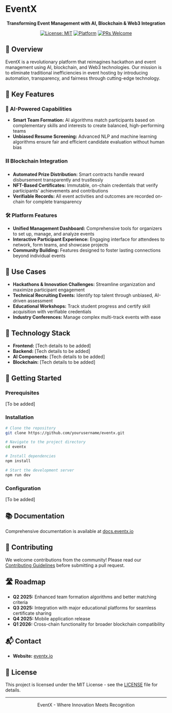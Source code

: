 # EventX

<div align="center">
  
  
  
  **Transforming Event Management with AI, Blockchain & Web3 Integration**

  [![License: MIT](https://img.shields.io/badge/License-MIT-blue.svg)](https://opensource.org/licenses/MIT)
  [![Platform](https://img.shields.io/badge/platform-web-brightgreen.svg)]()
  [![PRs Welcome](https://img.shields.io/badge/PRs-welcome-brightgreen.svg)]()

</div>

## 🚀 Overview

EventX is a revolutionary platform that reimagines hackathon and event management using AI, blockchain, and Web3 technologies. Our mission is to eliminate traditional inefficiencies in event hosting by introducing automation, transparency, and fairness through cutting-edge technology.

## 🌟 Key Features

### 🤖 AI-Powered Capabilities
- **Smart Team Formation:** AI algorithms match participants based on complementary skills and interests to create balanced, high-performing teams
- **Unbiased Resume Screening:** Advanced NLP and machine learning algorithms ensure fair and efficient candidate evaluation without human bias

### ⛓️ Blockchain Integration
- **Automated Prize Distribution:** Smart contracts handle reward disbursement transparently and trustlessly
- **NFT-Based Certificates:** Immutable, on-chain credentials that verify participants' achievements and contributions
- **Verifiable Records:** All event activities and outcomes are recorded on-chain for complete transparency

### 🛠️ Platform Features
- **Unified Management Dashboard:** Comprehensive tools for organizers to set up, manage, and analyze events
- **Interactive Participant Experience:** Engaging interface for attendees to network, form teams, and showcase projects
- **Community Building:** Features designed to foster lasting connections beyond individual events

## 💼 Use Cases

- **Hackathons & Innovation Challenges:** Streamline organization and maximize participant engagement
- **Technical Recruiting Events:** Identify top talent through unbiased, AI-driven assessment
- **Educational Workshops:** Track student progress and certify skill acquisition with verifiable credentials
- **Industry Conferences:** Manage complex multi-track events with ease

## 🔧 Technology Stack

- **Frontend:** [Tech details to be added]
- **Backend:** [Tech details to be added]
- **AI Components:** [Tech details to be added]
- **Blockchain:** [Tech details to be added]

## 🚀 Getting Started

### Prerequisites
[To be added]

### Installation
```bash
# Clone the repository
git clone https://github.com/yourusername/eventx.git

# Navigate to the project directory
cd eventx

# Install dependencies
npm install

# Start the development server
npm run dev
```

### Configuration
[To be added]

## 📚 Documentation

Comprehensive documentation is available at [docs.eventx.io](https://docs.eventx.io)

## 🤝 Contributing

We welcome contributions from the community! Please read our [Contributing Guidelines](CONTRIBUTING.md) before submitting a pull request.

## 🛣️ Roadmap

- **Q2 2025:** Enhanced team formation algorithms and better matching criteria
- **Q3 2025:** Integration with major educational platforms for seamless certificate sharing
- **Q4 2025:** Mobile application release
- **Q1 2026:** Cross-chain functionality for broader blockchain compatibility

## 📬 Contact

- **Website:** [eventx.io]((https://eventx-beige.vercel.app/))


## 📄 License

This project is licensed under the MIT License - see the [LICENSE](LICENSE) file for details.

---

<div align="center">
  <p>EventX - Where Innovation Meets Recognition</p>
</div>
